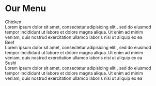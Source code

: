 <!doctype html>
<html>
	<head>
		<meta charset ="utf-8">
		<title>week 2 assignment</title>
		<meta name="viewport" content="width=device-width, initial-scale=1">
		<link rel="stylesheet" href ="my-style.css"
	</head>
	<body>
			<div>
				<h1>Our Menu</h1>
			</div>
				<div>			
					<div  id="r1" class="box">
						<section id="sub1" class="s1" >
							Chicken
						</section>
						<div class="content">
							Lorem ipsum dolor sit amet, consectetur adipisicing elit , sed do eiusmod tempor incididunt ut labore et dolore magna aliqua. Ut enim ad minim veniam, quis nostrud exercitation ullamco laboris nisi ut aliquip ex ea
						</div>
					</div>
					<div id="r2" class="box"  >
						<section id="sub2" class="s1" >
							Beef
						</section>
						<div class="content" >
							Lorem ipsum dolor sit amet, consectetur adipisicing elit , sed do eiusmod tempor incididunt ut labore et dolore magna aliqua. Ut enim ad minim veniam, quis nostrud exercitation ullamco laboris nisi ut aliquip ex ea
						</div>	
					</div>
					<div id="r3" class="box" >
						<section  id="sub3" class="s1" >
							Sushi
						</section>
						<div class="content">
							Lorem ipsum dolor sit amet, consectetur adipisicing elit , sed do eiusmod tempor incididunt ut labore et dolore magna aliqua. Ut enim ad minim veniam, quis nostrud exercitation ullamco laboris nisi ut aliquip ex ea
						</div>
					</div>
			</div>
</body>
<html>
